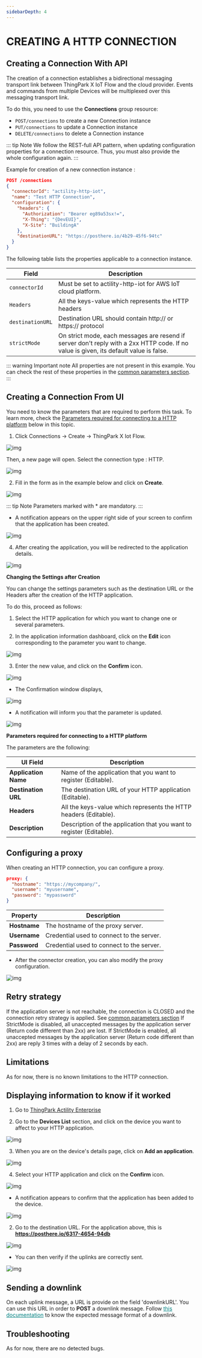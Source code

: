 ```yaml
---
sidebarDepth: 4
---
```


# CREATING A HTTP CONNECTION

## Creating a Connection With API

The creation of a connection establishes a bidirectional messaging transport link between ThingPark X IoT Flow and the cloud provider. Events and commands from multiple Devices will be multiplexed over this messaging transport link.

To do this, you need to use the **Connections** group resource:

* `POST/connections` to create a new Connection instance
* `PUT/connections` to update a Connection instance
* `DELETE/connections` to delete a Connection instance

::: tip Note
We follow the REST-full API pattern, when updating configuration properties for a connection resource. Thus, you must also provide the whole configuration again.
:::

Example for creation of a new connection instance :

```json
POST /connections
{
  "connectorId": "actility-http-iot",
  "name": "Test HTTP Connection",
  "configuration": {
    "headers": {
      "Authorization": "Bearer eg89a53sx!=",
      "X-Thing": "{DevEUI}",
      "X-Site": "BuildingA"
    },
    "destinationURL": "https://posthere.io/4b29-45f6-94tc"
  }
}
```

The following table lists the properties applicable to a connection instance.

| Field | Description |
| ------ | ----------- |
| ```connectorId``` | Must be set to actility-http-iot for AWS IoT cloud platform. |
| ```Headers``` | All the keys-value which represents the HTTP headers |
| ```destinationURL``` | Destination URL should contain http:// or https:// protocol |
| ```strictMode``` | On strict mode, each messages are resend if server don't reply with a 2xx HTTP code. If no value is given, its default value is false. |

::: warning Important note
All properties are not present in this example. You can check the rest of these properties in the [common parameters section](../../../Getting_Started/Setting_Up_A_Connection_instance/About_connections.html#common-parameters).
:::

## Creating a Connection From UI

You need to know the parameters that are required to perform this task. To learn more, check the [Parameters required for connecting to a HTTP platform](#HTTPparameters) below in this topic.

1. Click Connections -> Create -> ThingPark X Iot Flow.

![img](images/ui/create_connection.png)

Then, a new page will open. Select the connection type : HTTP.

![img](images/ui/create_http.png)

2. Fill in the form as in the example below and click on **Create**.

![img](images/ui/form-filled.png)

::: tip Note
Parameters marked with * are mandatory.
:::

* A notification appears on the upper right side of your screen to confirm that the application has been created.

![img](images/ui/notification-creation.png)

4. After creating the application, you will be redirected to the application details.

![img](images/ui/application-details.png)

**Changing the Settings after Creation**

You can change the settings parameters such as the destination URL or the Headers after the creation of the HTTP application.

To do this, proceed as follows:

1. Select the HTTP application for which you want to change one or several parameters.

2. In the application information dashboard, click on the **Edit** icon corresponding to the parameter you want to change.

![img](images/ui/edit-button.png)

3. Enter the new value, and click on the **Confirm** icon.

![img](images/ui/confirm.png)

* The Confirmation window displays,

![img](images/ui/proceed-update.png)

* A notification will inform you that the parameter is updated.

![img](images/ui/notification-update.png)

<a id="HTTPparameters">**Parameters required for connecting to a HTTP platform**</a>

The parameters are the following:

| UI Field | Description |
| ------ | ----------- |
| **Application Name** | Name of the application that you want to register (Editable). |
| **Destination URL** | The destination URL of your HTTP application (Editable). |
| **Headers** | All the keys-value which represents the HTTP headers (Editable). |
| **Description** | Description of the application that you want to register (Editable). |

## Configuring a proxy

When creating an HTTP connection, you can configure a proxy.

```json
proxy: {
  "hostname": "https://mycompany/", 
  "username": "myusername", 
  "password": "mypassword"
}
```

| Property | Description |
| -------- | ----------- |
| **Hostname** | The hostname of the proxy server. |
| **Username** | Credential used to connect to the server. |
| **Password** | Credential used to connect to the server. |

* After the connector creation, you can also modify the proxy configuration.

![img](images/ui/proxy-configure.png)
## Retry strategy
If the application server is not reachable, the connection is CLOSED and the connection retry strategy is applied. See [common parameters section](../../../Getting_Started/Setting_Up_A_Connection_instance/About_connections.html#common-parameters)
If StrictMode is disabled, all unaccepted messages by the application server (Return code different than 2xx) are lost.
If StrictMode is enabled, all unaccepted messages by the application server (Return code different than 2xx) are reply 3 times with a delay of 2 seconds by each.


## Limitations

As for now, there is no known limitations to the HTTP connection.

## Displaying information to know if it worked

1. Go to [ThingPark Actility Enterprise](https://community.thingpark.io/tpe/#/login)

2. Go to the **Devices List** section, and click on the device you want to affect to your HTTP application.

![img](images/list-devices.png)

3. When you are on the device's details page, click on **Add an application**.

![img](images/add-application.png)

4. Select your HTTP application and click on the **Confirm** icon.

![img](images/select-application.png)

* A notification appears to confirm that the application has been added to the device.

![img](images/notification-application.png)

2. Go to the destination URL. For the application above, this is **https://posthere.io/6317-4654-94db**

![img](images/posthere.png)

* You can then verify if the uplinks are correctly sent.

![img](images/posthere-result.png)

## Sending a downlink

On each uplink message, a URL is provide on the field 'downlinkURL'. You can use this URL in order to **POST** a downlink message.
Follow <a href="https://docs.thingpark.com/thingpark-x/latest/Message/Downlink_Message/#original-message" style="color: teal">this documentation</a> to know the expected message format of a downlink.

## Troubleshooting

[comment]: <> (<a name="troubleshooting"></a>)
As for now, there are no detected bugs.
